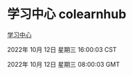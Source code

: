 # 学习中心 colearnhub
[学习中心](http://27.19.33.125:56308/colearnhub/)

2022年 10月 12日 星期三 16:00:03 CST

2022年 10月 12日 星期三 08:00:03 GMT
